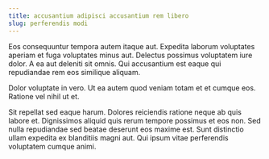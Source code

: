 ```yaml
---
title: accusantium adipisci accusantium rem libero
slug: perferendis modi
---
```


Eos consequuntur tempora autem itaque aut. Expedita laborum voluptates aperiam et fuga voluptates minus aut. Delectus possimus voluptatem iure dolor. A ea aut deleniti sit omnis. Qui accusantium est eaque qui repudiandae rem eos similique aliquam.

Dolor voluptate in vero. Ut ea autem quod veniam totam et et cumque eos. Ratione vel nihil ut et.

Sit repellat sed eaque harum. Dolores reiciendis ratione neque ab quis labore et. Dignissimos aliquid quis rerum tempore possimus et eos non. Sed nulla repudiandae sed beatae deserunt eos maxime est. Sunt distinctio ullam expedita ex blanditiis magni aut. Qui ipsum vitae perferendis voluptatem cumque animi.
